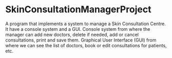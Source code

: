 # SkinConsultationManagerProject
 A program that implements a system to manage a Skin Consultation Centre.
It have a console system and a GUI.
Console system from where the manager can add new doctors, delete if needed, add 
or cancel consultations, print and save them.
Graphical User Interface (GUI) from where we can see the list of doctors, book or edit 
consultations for patients, etc.
